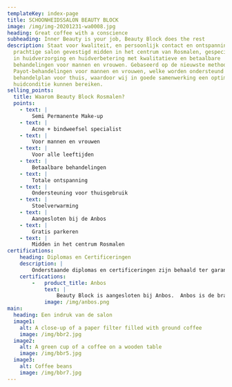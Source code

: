 ```yaml
---
templateKey: index-page
title: SCHOONHEIDSSALON BEAUTY BLOCK
image: /img/img-20201231-wa0008.jpg
heading: Great coffee with a conscience
subheading: Inner Beauty is your job, Beauty Block does the rest
description: Staat voor kwaliteit, en persoonlijk contact en ontspanning. Een
  prachtige salon gevestigd midden in het centrum van Rosmalen, gespecialiseerd
  in huidverzorging en huidverbetering met kwalitatieve en betaalbare
  behandelingen voor mannen en vrouwen. Gebaseerd op de nieuwste methodes van
  Payot-behandelingen voor mannen en vrouwen, welke worden ondersteund met een
  behandelplan voor thuis, waardoor wij in goede samenwerking een optimale
  huidconditie kunnen bereiken.
selling_points:
  title: Waarom Beauty Block Rosmalen?
  points:
    - text: |
        Semi Permanente Make-up
    - text: |
        Acne + bindweefsel specialist
    - text: |
        Voor mannen en vrouwen
    - text: |
        Voor alle leeftijden
    - text: |
        Betaalbare behandelingen
    - text: |
        Totale ontspanning 
    - text: |
        Ondersteuning voor thuisgebruik
    - text: |
        Stoelverwarming
    - text: |
        Aangesloten bij de Anbos
    - text: |
        Gratis parkeren
    - text: |
        Midden in het centrum Rosmalen
certifications:
    heading: Diplomas en Certificeringen
    description: |
        Onderstaande diplomas en certificeringen zijn behaald ter garantie van de kwaliteit
    certifications:
        -   product_title: Anbos
            text: |
                Beauty Block is aangesloten bij Anbos.  Anbos is de brancheorganisatie van gediplomeerde schoonheidsspecialisten. Behartigt als business partner de belangen van haar leden op kwaliteit, vakinhoud en ondernemerschap.
            image: /img/anbos.png
main:
  heading: Een indruk van de salon
  image1:
    alt: A close-up of a paper filter filled with ground coffee
    image: /img/bbr2.jpg
  image2:
    alt: A green cup of a coffee on a wooden table
    image: /img/bbr5.jpg
  image3:
    alt: Coffee beans
    image: /img/bbr7.jpg
---
```

